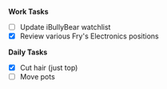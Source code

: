 **Work Tasks**

- [ ] Update iBullyBear watchlist
- [X] Review various Fry's Electronics positions

**Daily Tasks**

- [X] Cut hair (just top)
- [ ] Move pots
